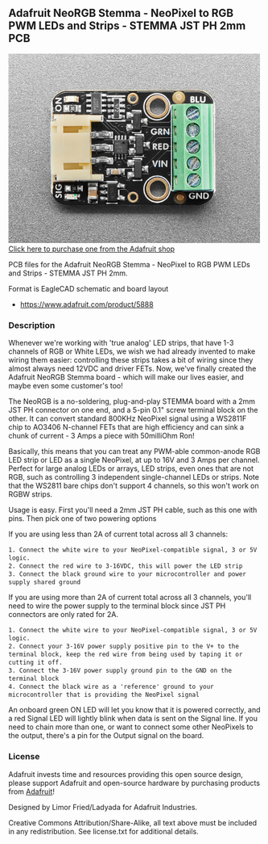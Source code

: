## Adafruit NeoRGB Stemma - NeoPixel to RGB PWM LEDs and Strips - STEMMA JST PH 2mm PCB

<a href="http://www.adafruit.com/products/5888"><img src="assets/5888.jpg?raw=true" width="500px"><br/>
Click here to purchase one from the Adafruit shop</a>

PCB files for the Adafruit NeoRGB Stemma - NeoPixel to RGB PWM LEDs and Strips - STEMMA JST PH 2mm. 

Format is EagleCAD schematic and board layout
* https://www.adafruit.com/product/5888

### Description

Whenever we're working with 'true analog' LED strips, that have 1-3 channels of RGB or White LEDs, we wish we had already invented to make wiring them easier: controlling these strips takes a bit of wiring since they almost always need 12VDC and driver FETs. Now, we've finally created the Adafruit NeoRGB Stemma board - which will make our lives easier, and maybe even some customer's too!

The NeoRGB is a no-soldering, plug-and-play STEMMA board with a 2mm JST PH connector on one end, and a 5-pin 0.1" screw terminal block on the other. It can convert standard 800KHz NeoPixel signal using a WS2811F chip to AO3406 N-channel FETs that are high efficiency and can sink a chunk of current - 3 Amps a piece with 50milliOhm Ron!

Basically, this means that you can treat any PWM-able common-anode RGB LED strip or LED as a single NeoPixel, at up to 16V and 3 Amps per channel. Perfect for large analog LEDs or arrays, LED strips, even ones that are not RGB, such as controlling 3 independent single-channel LEDs or strips. Note that the WS2811 bare chips don't support 4 channels, so this won't work on RGBW strips.

Usage is easy. First you'll need a 2mm JST PH cable, such as this one with pins. Then pick one of two powering options

If you are using less than 2A of current total across all 3 channels:

	1. Connect the white wire to your NeoPixel-compatible signal, 3 or 5V logic.
	2. Connect the red wire to 3-16VDC, this will power the LED strip
	3. Connect the black ground wire to your microcontroller and power supply shared ground
	
If you are using more than 2A of current total across all 3 channels, you'll need to wire the power supply to the terminal block since JST PH connectors are only rated for 2A.

	1. Connect the white wire to your NeoPixel-compatible signal, 3 or 5V logic.
	2. Connect your 3-16V power supply positive pin to the V+ to the terminal block, keep the red wire from being used by taping it or cutting it off.
	3. Connect the 3-16V power supply ground pin to the GND on the terminal block
	4. Connect the black wire as a 'reference' ground to your microcontroller that is providing the NeoPixel signal

An onboard green ON LED will let you know that it is powered correctly, and a red Signal LED will lightly blink when data is sent on the Signal line. If you need to chain more than one, or want to connect some other NeoPixels to the output, there's a pin for the Output signal on the board.
### License

Adafruit invests time and resources providing this open source design, please support Adafruit and open-source hardware by purchasing products from [Adafruit](https://www.adafruit.com)!

Designed by Limor Fried/Ladyada for Adafruit Industries.

Creative Commons Attribution/Share-Alike, all text above must be included in any redistribution. 
See license.txt for additional details.
